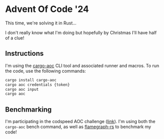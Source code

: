 # Advent Of Code '24

This time, we're solving it in Rust...

I don't really know what I'm doing but hopefully by Christmas I'll have half of a clue!

## Instructions
I'm using the [cargo-aoc](https://github.com/gobanos/cargo-aoc) CLI tool and
associated runner and macros. To run the code, use the following commands:

```sh
cargo install cargo-aoc
cargo aoc credentials {token}
cargo aoc input
cargo aoc
```

## Benchmarking
I'm participating in the codspeed AOC challenge
([link](https://codspeed.io/advent)). I'm using both the `cargo-aoc` bench
command, as well as
[flamegraph-rs](https://github.com/flamegraph-rs/flamegraph) to benchmark my
code!
